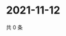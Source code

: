 # 2021-11-12

共 0 条

<!-- BEGIN WEIBO -->
<!-- 最后更新时间 Fri Nov 12 2021 23:12:16 GMT+0800 (China Standard Time) -->

<!-- END WEIBO -->
